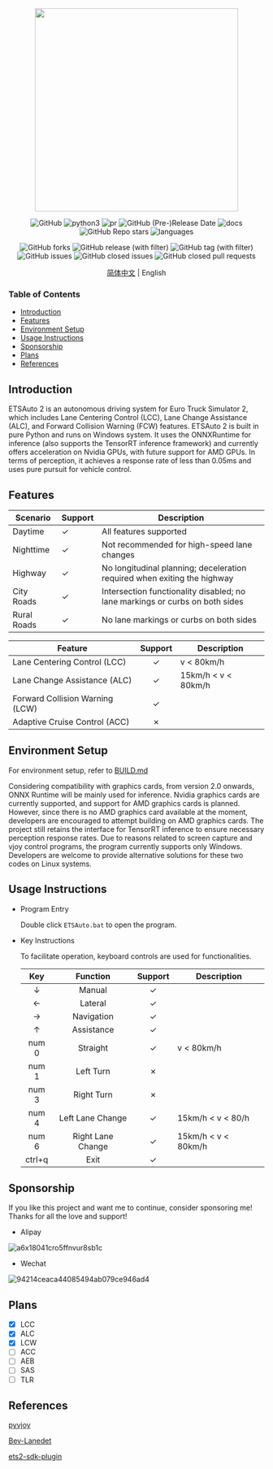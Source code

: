 <div align="center">
  <img src="https://github.com/Yutong-gannis/ETSAuto/assets/69740611/9ebe1832-46bc-408a-a2a5-692985454c27" width="400" height="400"/>

  ![GitHub](https://img.shields.io/github/license/Yutong-gannis/ETSAuto)
  ![python3](https://img.shields.io/badge/python3-pass-green)
  ![pr](https://img.shields.io/badge/PRs-welcome-brightgreen)
  ![GitHub (Pre-)Release Date](https://img.shields.io/github/release-date-pre/Yutong-gannis/ETSAuto)
  ![docs](https://img.shields.io/badge/docs-latest-blue)
  ![GitHub Repo stars](https://img.shields.io/github/stars/Yutong-gannis/ETSAuto)
  ![languages](https://img.shields.io/github/languages/top/yutong-gannis/ETSAuto)
  
  ![GitHub forks](https://img.shields.io/github/forks/Yutong-gannis/ETSAuto)
  ![GitHub release (with filter)](https://img.shields.io/github/v/release/Yutong-gannis/ETSAuto)
  ![GitHub tag (with filter)](https://img.shields.io/github/v/tag/Yutong-gannis/ETSAuto)
  ![GitHub issues](https://img.shields.io/github/issues/Yutong-gannis/ETSAuto)
  ![GitHub closed issues](https://img.shields.io/github/issues-closed/Yutong-gannis/ETSAuto)
  ![GitHub closed pull requests](https://img.shields.io/github/issues-pr-closed/Yutong-gannis/ETSAuto)

</div>

<div align="center">

[简体中文](https://github.com/Yutong-gannis/ETSAuto/blob/v2.x/README_ch.md) | English

</div>

### Table of Contents
+ [Introduction](#introduction)
+ [Features](#features)
+ [Environment Setup](#environment-setup)
+ [Usage Instructions](#usage-instructions)
+ [Sponsorship](#sponsorship)
+ [Plans](#plans)
+ [References](#references)

## Introduction
ETSAuto 2 is an autonomous driving system for Euro Truck Simulator 2, which includes Lane Centering Control (LCC), Lane Change Assistance (ALC), and Forward Collision Warning (FCW) features. ETSAuto 2 is built in pure Python and runs on Windows system. It uses the ONNXRuntime for inference (also supports the TensorRT inference framework) and currently offers acceleration on Nvidia GPUs, with future support for AMD GPUs. In terms of perception, it achieves a response rate of less than 0.05ms and uses pure pursuit for vehicle control.

## Features
| Scenario   | Support | Description |
| ---        | ---     | ---         |
| Daytime    | ✓       | All features supported |
| Nighttime  | ✓       | Not recommended for high-speed lane changes |
| Highway    | ✓       | No longitudinal planning; deceleration required when exiting the highway |
| City Roads | ✓       | Intersection functionality disabled; no lane markings or curbs on both sides |
| Rural Roads| ✓       | No lane markings or curbs on both sides |

| Feature              | Support | Description       |
| ---                  | :---:   | ---               |
| Lane Centering Control (LCC) | ✓ | v < 80km/h  |
| Lane Change Assistance (ALC) | ✓ | 15km/h < v < 80km/h  |
| Forward Collision Warning (LCW) | ✓ |  |
| Adaptive Cruise Control (ACC)  | ✗ |  |

## Environment Setup
For environment setup, refer to [BUILD.md](https://github.com/Yutong-gannis/ETSAuto/blob/v2.x/docs/BUILD.md)

Considering compatibility with graphics cards, from version 2.0 onwards, ONNX Runtime will be mainly used for inference. Nvidia graphics cards are currently supported, and support for AMD graphics cards is planned. However, since there is no AMD graphics card available at the moment, developers are encouraged to attempt building on AMD graphics cards. The project still retains the interface for TensorRT inference to ensure necessary perception response rates. Due to reasons related to screen capture and vjoy control programs, the program currently supports only Windows. Developers are welcome to provide alternative solutions for these two codes on Linux systems.

## Usage Instructions
+ Program Entry

  Double click `ETSAuto.bat` to open the program.

+ Key Instructions

  To facilitate operation, keyboard controls are used for functionalities.

  | Key      | Function  | Support | Description |
  | :---:    | :---:     | :---:   | ---         |
  | &darr;   | Manual    | ✓       |             |
  | &larr;   | Lateral   | ✓       |             |
  | &rarr;   | Navigation | ✓     |             |
  | &uarr;   | Assistance | ✓       |             |
  | num 0    | Straight  | ✓       | v < 80km/h  |
  | num 1    | Left Turn | ✗       |             |
  | num 3    | Right Turn| ✗       |             |
  | num 4    | Left Lane Change | ✓ | 15km/h < v < 80/h  |
  | num 6    | Right Lane Change | ✓ | 15km/h < v < 80km/h |
  | ctrl+q   | Exit      | ✓       |             |

## Sponsorship
If you like this project and want me to continue, consider sponsoring me! Thanks for all the love and support!

+ Alipay

![a6x18041cro5ffnvur8sb1c](https://github.com/Yutong-gannis/ETSAuto/assets/69740611/11d36472-3cfa-42bc-b8ef-f71576f872c7)

+ Wechat

![94214ceaca44085494ab079ce946ad4](https://github.com/Yutong-gannis/ETSAuto/assets/69740611/f455eab6-76f4-4a56-b5a8-5ec313f506f1)


## Plans
- [x] LCC
- [x] ALC
- [x] LCW
- [ ] ACC
- [ ] AEB
- [ ] SAS
- [ ] TLR

## References
[pyvjoy](https://github.com/tidzo/pyvjoy)

[Bev-Lanedet](https://github.com/gigo-team/bev_lane_det)

[ets2-sdk-plugin](https://github.com/nlhans/ets2-sdk-plugin)
